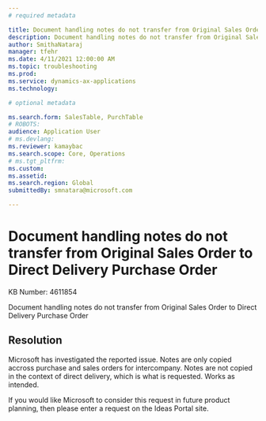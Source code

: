 ```yaml
---
# required metadata

title: Document handling notes do not transfer from Original Sales Order to Direct Delivery Purchase Order 
description: Document handling notes do not transfer from Original Sales Order to Direct Delivery Purchase Order 
author: SmithaNataraj
manager: tfehr
ms.date: 4/11/2021 12:00:00 AM
ms.topic: troubleshooting
ms.prod: 
ms.service: dynamics-ax-applications
ms.technology: 

# optional metadata

ms.search.form: SalesTable, PurchTable
# ROBOTS: 
audience: Application User
# ms.devlang: 
ms.reviewer: kamaybac
ms.search.scope: Core, Operations
# ms.tgt_pltfrm: 
ms.custom: 
ms.assetid: 
ms.search.region: Global
submittedBy: smnatara@microsoft.com

---
```


# Document handling notes do not transfer from Original Sales Order to Direct Delivery Purchase Order 

KB Number: 4611854

Document handling notes do not transfer from Original Sales Order to Direct Delivery Purchase Order 
 


## Resolution
Microsoft has investigated the reported issue. Notes are only copied accross purchase and sales orders for intercompany. Notes are not copied in the context of direct delivery, which is what is requested. Works as intended.  
  
If you would like Microsoft to consider this request in future product planning, then please enter a request on the Ideas Portal site.  


